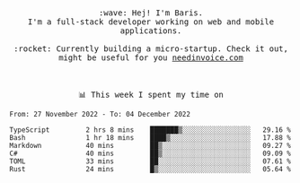 <p align="center">
  <br><br>
  <samp>
    :wave: Hej! I'm Baris.
    <br>I'm a full-stack developer working on web and mobile applications.
       <br><br>:rocket: Currently building a micro-startup. Check it out, might be useful for you <a href="https://needinvoice.com/" target="_blank">needinvoice.com</a>

  </samp>
 <br><br><br>
</p>
<p align=center><samp>📊  This week I spent my time on</samp></p>


<!--START_SECTION:waka-->

```text
From: 27 November 2022 - To: 04 December 2022

TypeScript         2 hrs 8 mins    ███████▒░░░░░░░░░░░░░░░░░   29.16 %
Bash               1 hr 18 mins    ████▒░░░░░░░░░░░░░░░░░░░░   17.88 %
Markdown           40 mins         ██▒░░░░░░░░░░░░░░░░░░░░░░   09.27 %
C#                 40 mins         ██▒░░░░░░░░░░░░░░░░░░░░░░   09.09 %
TOML               33 mins         ██░░░░░░░░░░░░░░░░░░░░░░░   07.61 %
Rust               24 mins         █▒░░░░░░░░░░░░░░░░░░░░░░░   05.64 %
```

<!--END_SECTION:waka-->


